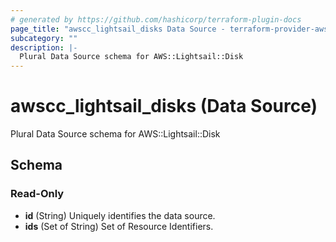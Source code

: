```yaml
---
# generated by https://github.com/hashicorp/terraform-plugin-docs
page_title: "awscc_lightsail_disks Data Source - terraform-provider-awscc"
subcategory: ""
description: |-
  Plural Data Source schema for AWS::Lightsail::Disk
---
```


# awscc_lightsail_disks (Data Source)

Plural Data Source schema for AWS::Lightsail::Disk



<!-- schema generated by tfplugindocs -->
## Schema

### Read-Only

- **id** (String) Uniquely identifies the data source.
- **ids** (Set of String) Set of Resource Identifiers.



